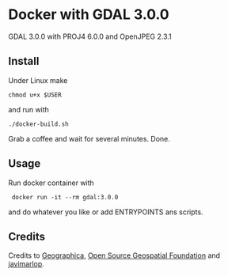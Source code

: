 # Docker with GDAL 3.0.0

GDAL 3.0.0 with PROJ4 6.0.0 and OpenJPEG 2.3.1

## Install
Under Linux make 

`chmod u+x $USER`

and run with

`./docker-build.sh`

Grab a coffee and wait for several minutes. Done.

## Usage
Run docker container with

` docker run -it --rm gdal:3.0.0`

and do whatever you like or add ENTRYPOINTS ans scripts.

## Credits
Credits to [Geographica](https://github.com/GeographicaGS), [Open Source Geospatial Foundation](https://github.com/OSGeo) and [javimarlop](https://github.com/javimarlop).
